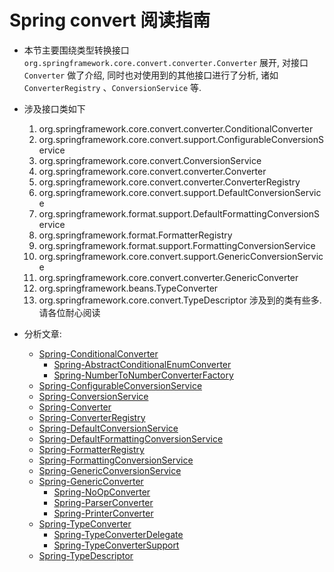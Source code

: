 # Spring convert 阅读指南
- 本节主要围绕类型转换接口 `org.springframework.core.convert.converter.Converter` 展开, 
    对接口 `Converter` 做了介绍, 同时也对使用到的其他接口进行了分析, 诸如`ConverterRegistry` 、`ConversionService` 等. 
    
    
    
- 涉及接口类如下
    1. org.springframework.core.convert.converter.ConditionalConverter
    1. org.springframework.core.convert.support.ConfigurableConversionService
    1. org.springframework.core.convert.ConversionService
    1. org.springframework.core.convert.converter.Converter
    1. org.springframework.core.convert.converter.ConverterRegistry
    1. org.springframework.core.convert.support.DefaultConversionService
    1. org.springframework.format.support.DefaultFormattingConversionService
    1. org.springframework.format.FormatterRegistry
    1. org.springframework.format.support.FormattingConversionService
    1. org.springframework.core.convert.support.GenericConversionService
    1. org.springframework.core.convert.converter.GenericConverter
    1. org.springframework.beans.TypeConverter
    1. org.springframework.core.convert.TypeDescriptor
    涉及到的类有些多. 请各位耐心阅读
    
    
- 分析文章: 
    - [Spring-ConditionalConverter](/docs/core/convert/Spring-ConditionalConverter.md)
        - [Spring-AbstractConditionalEnumConverter](/docs/core/convert/ConditionalConverter/Spring-AbstractConditionalEnumConverter.md)
        - [Spring-NumberToNumberConverterFactory](/docs/core/convert/ConditionalConverter/Spring-NumberToNumberConverterFactory.md)
    - [Spring-ConfigurableConversionService](/docs/core/convert/Spring-ConfigurableConversionService.md)
    - [Spring-ConversionService](/docs/core/convert/Spring-ConversionService.md)
    - [Spring-Converter](/docs/core/convert/Spring-Converter.md)
    - [Spring-ConverterRegistry](/docs/core/convert/Spring-ConverterRegistry.md)
    - [Spring-DefaultConversionService](/docs/core/convert/Spring-DefaultConversionService.md)
    - [Spring-DefaultFormattingConversionService](/docs/core/convert/Spring-DefaultFormattingConversionService.md)
    - [Spring-FormatterRegistry](/docs/core/convert/Spring-FormatterRegistry.md)
    - [Spring-FormattingConversionService](/docs/core/convert/Spring-FormattingConversionService.md)
    - [Spring-GenericConversionService](/docs/core/convert/Spring-GenericConversionService.md)
    - [Spring-GenericConverter](/docs/core/convert/Spring-GenericConverter.md)
        - [Spring-NoOpConverter](/docs/core/convert/GenericConverter/Spring-NoOpConverter.md)
        - [Spring-ParserConverter](/docs/core/convert/GenericConverter/Spring-ParserConverter)
        - [Spring-PrinterConverter](/docs/core/convert/GenericConverter/Spring-PrinterConverter)
    - [Spring-TypeConverter](/docs/core/convert/Spring-TypeConverter.md)
        - [Spring-TypeConverterDelegate](/docs/core/convert/TypeConverter/Spring-TypeConverterDelegate.md)
        - [Spring-TypeConverterSupport](/docs/core/convert/TypeConverter/Spring-TypeConverterSupport.md)
    - [Spring-TypeDescriptor](/docs/core/convert/Spring-TypeDescriptor.md)